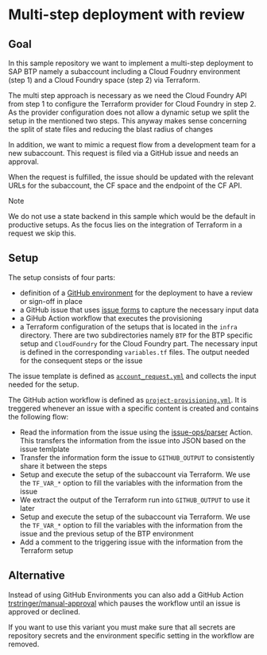 # Multi-step deployment with review

## Goal

In this sample repository we want to implement a multi-step deployment to SAP BTP namely a subaccount including a Cloud Foudnry environment (step 1) and a Cloud Foundry space (step 2) via Terraform.

The multi step approach is necessary as we need the Cloud Foundry API from step 1 to configure the Terraform provider for Cloud Foundry in step 2. As the provider configuration does not allow a dynamic setup we split the setup in the mentioned two steps. This anyway makes sense concerning the split of state files and reducing the blast radius of changes

In addition, we want to mimic a request flow from a development team for a new subaccount. This request is filed via a GitHub issue and needs an approval.

When the request is fulfilled, the issue should be updated with the relevant URLs for the subaccount, the CF space and the endpoint of the CF API.

> [!NOTE]
> We do not use a state backend in this sample which would be the default in productive setups. As the focus lies on the integration of Terraform in a request we skip this.

## Setup

The setup consists of four parts:

- definition of a [GitHub environment](https://docs.github.com/en/actions/managing-workflow-runs-and-deployments/managing-deployments/managing-environments-for-deployment) for the deployment to have a review or sign-off in place
- a GitHub issue that uses [issue forms](https://docs.github.com/en/communities/using-templates-to-encourage-useful-issues-and-pull-requests/syntax-for-issue-forms) to capture the necessary input data
- a GiHub Action workflow that executes the provisioning
- a Terraform configuration of the setups that is located in the `infra` directory. There are two subdirectories namely `BTP` for the BTP specific setup and `CloudFoundry` for the Cloud Foundry part. The necessary input is defined in the corresponding `variables.tf` files. The output needed for the consequent steps or the issue

The issue template is defined as [`account_request.yml`](.github/ISSUE_TEMPLATE/account_request.yml) and collects the input needed for the setup.

The GitHub action workflow is defined as [`project-provisioning.yml`](.github/workflows/project-provisioning.yml). It is treggered whenever an issue with a specific content is created and contains the following flow:

- Read the information from the issue using the [issue-ops/parser](https://github.com/marketplace/actions/issueops-form-parser) Action. This transfers the information from the issue into JSON based on the issue temlplate
- Transfer the information form the issue to `GITHUB_OUTPUT` to consistently share it between the steps
- Setup and execute the setup of the subaccount via Terraform. We use the `TF_VAR_*` option to fill the variables with the information from the issue
- We extract the output of the Terraform run into `GITHUB_OUTPUT` to use it later
- Setup and execute the setup of the subaccount via Terraform. We use the `TF_VAR_*` option to fill the variables with the information from the issue and the previous setup of the BTP environment
- Add a comment to the triggering issue with the information from the Terraform setup

## Alternative

Instead of using GitHub Environments you can also add a GitHub Action [trstringer/manual-approval](https://github.com/marketplace/actions/manual-workflow-approval) which pauses the workflow until an issue is approved or declined.

If you want to use this variant you must make sure that all secrets are repository secrets and the environment specific setting in the workflow are removed.
